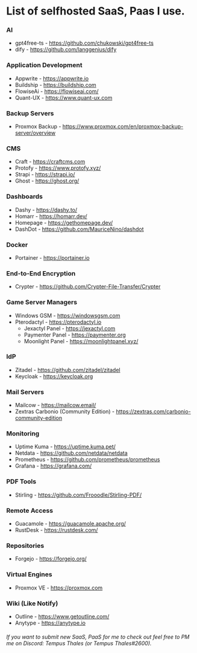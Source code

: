 # List of selfhosted SaaS, Paas I use.

### AI
- gpt4free-ts - https://github.com/chukowski/gpt4free-ts
- dify - https://github.com/langgenius/dify
  
### Application Development
- Appwrite - https://appwrite.io
- Buildship - https://buildship.com
- FlowiseAi - https://flowiseai.com/
- Quant-UX - https://www.quant-ux.com

### Backup Servers
- Proxmox Backup - https://www.proxmox.com/en/proxmox-backup-server/overview

### CMS
- Craft - https://craftcms.com
- Protofy - https://www.protofy.xyz/
- Strapi - https://strapi.io/
- Ghost - https://ghost.org/
  
### Dashboards
- Dashy - https://dashy.to/
- Homarr - https://homarr.dev/
- Homepage - https://gethomepage.dev/
- DashDot - https://github.com/MauriceNino/dashdot
  
### Docker
- Portainer - https://portainer.io

### End-to-End Encryption
- Crypter - https://github.com/Crypter-File-Transfer/Crypter

### Game Server Managers
- Windows GSM - https://windowsgsm.com
- Pterodactyl - https://pterodactyl.io
  - Jexactyl Panel - https://jexactyl.com
  - Paymenter Panel - https://paymenter.org
  - Moonlight Panel - https://moonlightpanel.xyz/

### IdP
- Zitadel - https://github.com/zitadel/zitadel
- Keycloak - https://keycloak.org

### Mail Servers
- Mailcow - https://mailcow.email/
- Zextras Carbonio (Community Edition) - https://zextras.com/carbonio-community-edition

### Monitoring
- Uptime Kuma - https://uptime.kuma.pet/
- Netdata - https://github.com/netdata/netdata
- Prometheus - https://github.com/prometheus/prometheus
- Grafana - https://grafana.com/

### PDF Tools
- Stirling - https://github.com/Frooodle/Stirling-PDF/
  
### Remote Access
- Guacamole - https://guacamole.apache.org/
- RustDesk - https://rustdesk.com/

### Repositories
- Forgejo - https://forgejo.org/
  
### Virtual Engines
- Proxmox VE - https://proxmox.com

### Wiki (Like Notify)
- Outline - https://www.getoutline.com/
- Anytype - https://anytype.io
  


###### If you want to submit new SaaS, PaaS for me to check out feel free to PM me on Discord: Tempus Thales (or Tempus Thales#2600).
